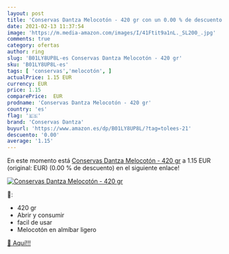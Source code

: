 ```yaml
---
layout: post
title: 'Conservas Dantza Melocotón - 420 gr con un 0.00 % de descuento'
date: 2021-02-13 11:37:54
image: 'https://m.media-amazon.com/images/I/41Ftit9a1nL._SL200_.jpg'
comments: true
category: ofertas
author: ring
slug: 'B01LY8UP8L-es Conservas Dantza Melocotón - 420 gr'
sku: 'B01LY8UP8L-es'
tags: [ 'conservas','melocotón', ]
actualPrice: 1.15 EUR
currency: EUR
price: 1.15
comparePrice:  EUR
prodname: 'Conservas Dantza Melocotón - 420 gr'
country: 'es'
flag: '🇪🇸'
brand: 'Conservas Dantza'
buyurl: 'https://www.amazon.es/dp/B01LY8UP8L/?tag=tolees-21'
descuento: '0.00'
average: '1.15'
---
```


En este momento está [Conservas Dantza Melocotón - 420 gr](https://www.amazon.es/dp/B01LY8UP8L/?tag=tolees-21) a 1.15 EUR (original:  EUR) (0.00 %  de descuento) en el siguiente enlace!

[![Conservas Dantza Melocotón - 420 gr](https://m.media-amazon.com/images/I/41Ftit9a1nL._SL200_.jpg)](https://www.amazon.es/dp/B01LY8UP8L/?tag=tolees-21)

🔎:

- 420 gr
- Abrir y consumir
- facil de usar
- Melocotón en almíbar ligero

[🛒 Aquí!!!](https://www.amazon.es/dp/B01LY8UP8L/?tag=tolees-21)
